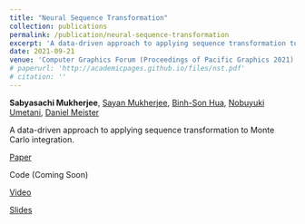 ```yaml
---
title: "Neural Sequence Transformation"
collection: publications
permalink: /publication/neural-sequence-transformation
excerpt: 'A data-driven approach to applying sequence transformation to Monte Carlo integration.'
date: 2021-09-21
venue: 'Computer Graphics Forum (Proceedings of Pacific Graphics 2021)'
# paperurl: 'http://academicpages.github.io/files/nst.pdf'
# citation: ''
---
```


**Sabyasachi Mukherjee**, [Sayan Mukherjee](https://homepages.math.uic.edu/~potla/), [Binh-Son Hua](https://sonhua.github.io/), [Nobuyuki Umetani](https://cgenglab.github.io/labpage/en/authors/admin/), [Daniel Meister](https://meistdan.github.io/)

A data-driven approach to applying sequence transformation to Monte Carlo integration.

[Paper](/files/nst.pdf)

Code (Coming Soon)

[Video](https://youtu.be/xlmH3h0R6Pg)

[Slides](/files/nst_slides_PG2021_v5.pdf)